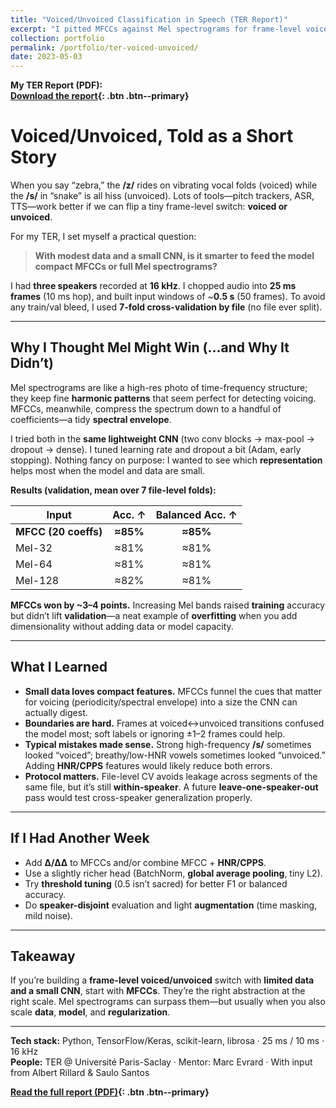```yaml
---
title: "Voiced/Unvoiced Classification in Speech (TER Report)"
excerpt: "I pitted MFCCs against Mel spectrograms for frame-level voiced/unvoiced detection. On small data, compact cepstra beat pretty pictures."
collection: portfolio
permalink: /portfolio/ter-voiced-unvoiced/
date: 2023-05-03
---
```


**My TER Report (PDF):**  
**[Download the report](/files/ter_report_voiced_unvoiced.pdf){: .btn .btn--primary}**

# Voiced/Unvoiced, Told as a Short Story

When you say “zebra,” the **/z/** rides on vibrating vocal folds (voiced) while the **/s/** in “snake” is all hiss (unvoiced). Lots of tools—pitch trackers, ASR, TTS—work better if we can flip a tiny frame-level switch: **voiced or unvoiced**.  

For my TER, I set myself a practical question:

> **With modest data and a small CNN, is it smarter to feed the model compact MFCCs or full Mel spectrograms?**

I had **three speakers** recorded at **16 kHz**. I chopped audio into **25 ms frames** (10 ms hop), and built input windows of ~**0.5 s** (50 frames). To avoid any train/val bleed, I used **7-fold cross-validation by file** (no file ever split).

---

## Why I Thought Mel Might Win (…and Why It Didn’t)

Mel spectrograms are like a high-res photo of time-frequency structure; they keep fine **harmonic patterns** that seem perfect for detecting voicing. MFCCs, meanwhile, compress the spectrum down to a handful of coefficients—a tidy **spectral envelope**.

I tried both in the **same lightweight CNN** (two conv blocks → max-pool → dropout → dense). I tuned learning rate and dropout a bit (Adam, early stopping). Nothing fancy on purpose: I wanted to see which **representation** helps most when the model and data are small.

**Results (validation, mean over 7 file-level folds):**

| Input                 | Acc. ↑ | Balanced Acc. ↑ |
|----------------------|:------:|:----------------:|
| **MFCC (20 coeffs)** | **≈85%** | **≈85%**         |
| Mel-32               | ≈81%   | ≈81%             |
| Mel-64               | ≈81%   | ≈81%             |
| Mel-128              | ≈82%   | ≈81%             |

**MFCCs won by ~3–4 points.** Increasing Mel bands raised **training** accuracy but didn’t lift **validation**—a neat example of **overfitting** when you add dimensionality without adding data or model capacity.

---

## What I Learned

- **Small data loves compact features.** MFCCs funnel the cues that matter for voicing (periodicity/spectral envelope) into a size the CNN can actually digest.  
- **Boundaries are hard.** Frames at voiced↔unvoiced transitions confused the model most; soft labels or ignoring ±1–2 frames could help.  
- **Typical mistakes made sense.** Strong high-frequency **/s/** sometimes looked “voiced”; breathy/low-HNR vowels sometimes looked “unvoiced.” Adding **HNR/CPPS** features would likely reduce both errors.  
- **Protocol matters.** File-level CV avoids leakage across segments of the same file, but it’s still **within-speaker**. A future **leave-one-speaker-out** pass would test cross-speaker generalization properly.

---

## If I Had Another Week

- Add **Δ/ΔΔ** to MFCCs and/or combine MFCC + **HNR/CPPS**.  
- Use a slightly richer head (BatchNorm, **global average pooling**, tiny L2).  
- Try **threshold tuning** (0.5 isn’t sacred) for better F1 or balanced accuracy.  
- Do **speaker-disjoint** evaluation and light **augmentation** (time masking, mild noise).

---

## Takeaway

If you’re building a **frame-level voiced/unvoiced** switch with **limited data and a small CNN**, start with **MFCCs**. They’re the right abstraction at the right scale. Mel spectrograms can surpass them—but usually when you also scale **data**, **model**, and **regularization**.

---

**Tech stack:** Python, TensorFlow/Keras, scikit-learn, librosa · 25 ms / 10 ms · 16 kHz  
**People:** TER @ Université Paris-Saclay · Mentor: Marc Evrard · With input from Albert Rillard & Saulo Santos

**[Read the full report (PDF)](/files/ter_report_voiced_unvoiced.pdf){: .btn .btn--primary}**
